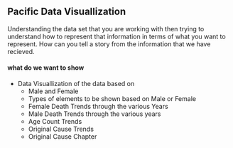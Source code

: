 ## Pacific Data Visuallization 
Understanding the data set that you are working with then trying to understand how to represent that information in terms of what you want to represent. How can you tell a story from the information that we have recieved. 

#### what do we want to show 
- Data Visuallization of the data based on
	- Male and Female 
	- Types of elements to be shown based on Male or Female
	- Female Death Trends through the various Years 
	- Male Death Trends through the various years 
	- Age Count Trends 
	- Original Cause Trends 
	- Original Cause Chapter 